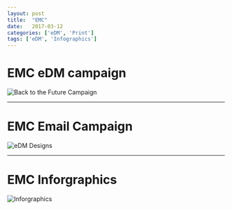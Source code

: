```yaml
---
layout: post
title:  "EMC"
date:   2017-03-12
categories: ['eDM', 'Print']
tags: ['eDM', 'Infographics']
---
```


# EMC eDM campaign
![Back to the Future Campaign](https://raw.githubusercontent.com/gbjack/gbjack.github.io/master/assets/images/EMC-BTF-Campaign.png)


---


# EMC Email Campaign
![eDM Designs](https://raw.githubusercontent.com/gbjack/gbjack.github.io/master/assets/images/EMC-eDM.png)


---


# EMC Inforgraphics
![Inforgraphics](https://raw.githubusercontent.com/gbjack/gbjack.github.io/master/assets/images/EMC-infographics.png)
